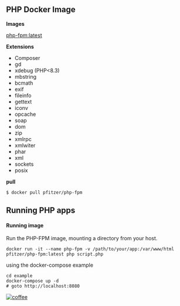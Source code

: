 PHP Docker Image
----------------
**Images**

[php-fpm:latest](https://github.com/pfitzer/docker-php-fpm/blob/master/Dockerfile.83)

**Extensions**
* Composer
* gd
* xdebug (PHP<8.3)
* mbstring 
* bcmath 
* exif 
* fileinfo 
* gettext 
* iconv 
* opcache 
* soap 
* dom 
* zip
* xmlrpc
* xmlwiter
* phar
* xml
* sockets
* posix

**pull**
````shell script
$ docker pull pfitzer/php-fpm
````

Running PHP apps
----------------
#### Running image
Run the PHP-FPM image, mounting a directory from your host.

````shell script
docker run -it --name php-fpm -v /path/to/your/app:/var/www/html pfitzer/php-fpm:latest php script.php
````

using the docker-compose example
````shell script
cd example
docker-compose up -d
# goto http://localhost:8080
````

[![coffee](https://cdn.buymeacoffee.com/buttons/lato-orange.png)](https://www.buymeacoffee.com/pfitzer)

